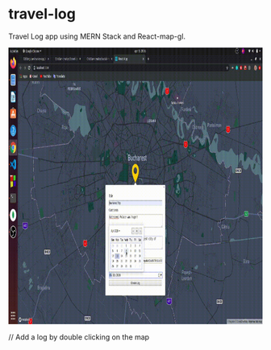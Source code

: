 # travel-log
Travel Log app using MERN Stack and React-map-gl.

<div style="text-align: center;">
<img width="950" height="550" src="./demo.gif">
</div>

// Add a log by double clicking on the map
